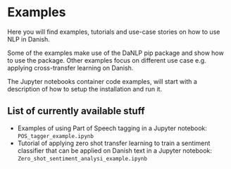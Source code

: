 Examples
========

Here you will find examples, tutorials and use-case stories on how to use NLP in Danish.

Some of the examples make use of the DaNLP pip package and show how to use the package. Other examples focus on different use case e.g. applying cross-transfer learning on Danish. 

The Jupyter notebooks container code examples, will start with a description of how to setup the installation and run it.      


## List of currently available stuff

-  Examples of using Part of Speech tagging in a Jupyter notebook: `POS_tagger_example.ipynb`
-  Tutorial of applying zero shot transfer learning to train a sentiment classifier that can be applied on Danish text in a Jupyter notebook: `Zero_shot_sentiment_analysi_example.ipynb`